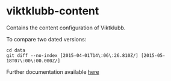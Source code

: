# viktklubb-content
Contains the content configuration of Viktklubb.

To compare two dated versions:

    cd data
    git diff --no-index [2015-04-01T14\:06\:26.810Z/] [2015-05-18T07\:00\:00.000Z/]


Further documentation available [here](https://github.schibsted.io/viktklubb/viktklubb-web/blob/develop/docs/campaign.md) 
